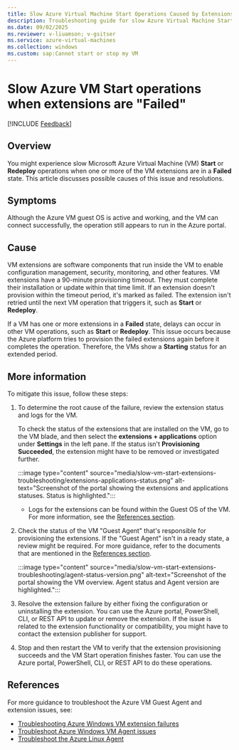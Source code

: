 ```yaml
---
title: Slow Azure Virtual Machine Start Operations Caused by Extensions in failed state
description: Troubleshooting guide for slow Azure Virtual Machine Start operations that are caused by the extensions being in a failed state.
ms.date: 09/02/2025
ms.reviewer: v-liuamson; v-gsitser
ms.service: azure-virtual-machines
ms.collection: windows
ms.custom: sap:Cannot start or stop my VM
---
```

# Slow Azure VM Start operations when extensions are "Failed"

[!INCLUDE [Feedback](../../../includes/vmassist-include.md)]

## Overview

You might experience slow Microsoft Azure Virtual Machine (VM) **Start** or **Redeploy** operations when one or more of the VM extensions are in a **Failed** state. This article discusses possible causes of this issue and resolutions.

## Symptoms

Although the Azure VM guest OS is active and working, and the VM can connect successfully, the operation still appears to run in the Azure portal.

## Cause

VM extensions are software components that run inside the VM to enable configuration management, security, monitoring, and other features. VM extensions have a 90-minute provisioning timeout. They must complete their installation or update within that time limit. If an extension doesn't provision within the timeout period, it's marked as failed. The extension isn't retried until the next VM operation that triggers it, such as **Start** or **Redeploy**.

If a VM has one or more extensions in a **Failed** state, delays can occur in other VM operations, such as **Start** or **Redeploy**. This issue occurs because the Azure platform tries to provision the failed extensions again before it completes the operation. Therefore, the VMs show a **Starting** status for an extended period.

## More information

To mitigate this issue, follow these steps:

1. To determine the root cause of the failure, review the extension status and logs for the VM.

   To check the status of the extensions that are installed on the VM, go to the VM blade, and then select the **extensions + applications** option under
      **Settings** in the left pane. If the status isn't **Provisioning Succeeded**, the extension might have to be removed or investigated further.

      :::image type="content" source="media/slow-vm-start-extensions-troubleshooting/extensions-applications-status.png" alt-text="Screenshot of the portal showing the extensions and applications statuses. Status is highlighted.":::

    - Logs for the extensions can be found within the Guest OS of the VM. For more information, see the [References section](#references).

1. Check the status of the VM "Guest Agent" that's responsible for provisioning the extensions. If the "Guest Agent" isn't in a ready state, a review might be required. For more guidance, refer to the documents that are mentioned in the [References section](#references).

      :::image type="content" source="media/slow-vm-start-extensions-troubleshooting/agent-status-version.png" alt-text="Screenshot of the portal showing the VM overview. Agent status and Agent version are highlighted.":::

1. Resolve the extension failure by either fixing the configuration or uninstalling the extension. You can use the Azure portal, PowerShell, CLI, or REST API to update or remove the extension. If the issue is related to the extension functionality or compatibility, you might have to contact the extension publisher for support.

1. Stop and then restart the VM to verify that the extension provisioning succeeds and the VM Start operation finishes faster. You can use the Azure portal, PowerShell, CLI, or REST API to do these operations.

## References

For more guidance to troubleshoot the Azure VM Guest Agent and extension issues, see:

- [Troubleshooting Azure Windows VM extension failures](/azure/virtual-machines/extensions/troubleshoot)
- [Troubleshoot Azure Windows VM Agent issues](windows-azure-guest-agent.md)
- [Troubleshoot the Azure Linux Agent](../linux/linux-azure-guest-agent.md)
